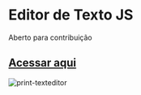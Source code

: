 # Editor de Texto JS
Aberto para contribuição

## [Acessar aqui](https://finished-fort.000webhostapp.com/editorText/)
![print-texteditor](https://user-images.githubusercontent.com/50744385/86653333-7cb13800-bfbb-11ea-87e5-eb62d2ce0c07.png)
